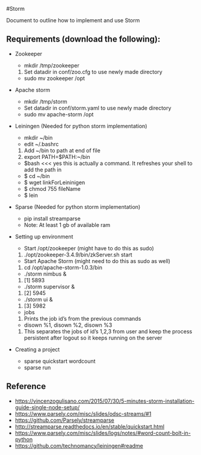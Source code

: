 #Storm

Document to outline how to implement and use Storm

## Requirements (download the following):
 
+ Zookeeper
  * mkdir /tmp/zookeeper
  1. Set datadir in conf/zoo.cfg to use newly made directory
  * sudo mv zookeeper /opt
+ Apache storm  
  * mkdir /tmp/storm
  * Set datadir in conf/storm.yaml to use newly made directory
  * sudo mv apache-storm /opt
+ Leiningen (Needed for python storm implementation)
  * mkdir ~/bin
  * edit ~/.bashrc
  1. Add ~/bin to path at end of file
  2. export PATH=$PATH:~/bin
  * $bash <<< yes this is actually a command. It refreshes your shell to add the path in
  * $ cd ~/bin
  * $ wget linkForLeininigen
  * $ chmod 755 fileName
  * $ lein 
+ Sparse (Needed for python storm implementation)
  * pip install streamparse
  * Note: At least 1 gb of available ram
+ Setting up environment
  * Start /opt/zookeeper (might have to do this as sudo)
  1. ./opt/zookeeper-3.4.9/bin/zkServer.sh start
  * Start Apache Storm (might need to do this as sudo as well)
  1. cd /opt/apache-storm-1.0.3/bin
  * ./storm nimbus &
  1. [1] 5893
  * ./storm supervisor &
  1. [2] 5945
  * ./storm ui &
  1. [3] 5982
  * jobs 
  1. Prints the job id’s from the previous commands
  * disown %1, disown %2, disown %3
  1. This separates the jobs of id’s 1,2,3 from user and keep the process persistent after logout so it keeps running on the server

+ Creating a project
  * sparse quickstart wordcount
  * sparse run
  
## Reference
+ https://vincenzogulisano.com/2015/07/30/5-minutes-storm-installation-guide-single-node-setup/
+ https://www.parsely.com/misc/slides/odsc-streams/#1
+ https://github.com/Parsely/streamparse
+ http://streamparse.readthedocs.io/en/stable/quickstart.html
+ https://www.parsely.com/misc/slides/logs/notes/#word-count-bolt-in-python
+ https://github.com/technomancy/leiningen#readme

